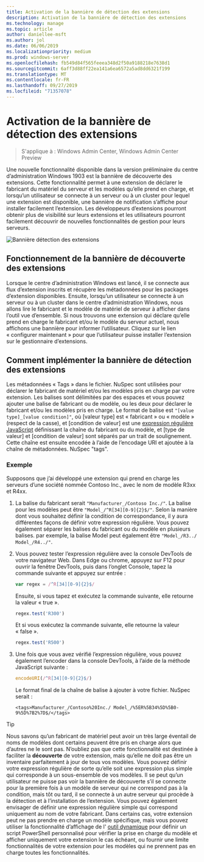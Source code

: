 ```yaml
---
title: Activation de la bannière de détection des extensions
description: Activation de la bannière de détection des extensions
ms.technology: manage
ms.topic: article
author: daniellee-msft
ms.author: jol
ms.date: 06/06/2019
ms.localizationpriority: medium
ms.prod: windows-server
ms.openlocfilehash: fb549d84f565feeea348d2f50a9188218e7638d1
ms.sourcegitcommit: 6aff3d88ff22ea141a6ea6572a5ad8dd6321f199
ms.translationtype: MT
ms.contentlocale: fr-FR
ms.lasthandoff: 09/27/2019
ms.locfileid: "71357078"
---
```

# <a name="enabling-the-extension-discovery-banner"></a>Activation de la bannière de détection des extensions

>S'applique à : Windows Admin Center, Windows Admin Center Preview

Une nouvelle fonctionnalité disponible dans la version préliminaire du centre d’administration Windows 1903 est la bannière de découverte des extensions. Cette fonctionnalité permet à une extension de déclarer le fabricant du matériel du serveur et les modèles qu’elle prend en charge, et lorsqu’un utilisateur se connecte à un serveur ou à un cluster pour lequel une extension est disponible, une bannière de notification s’affiche pour installer facilement l’extension. Les développeurs d’extensions pourront obtenir plus de visibilité sur leurs extensions et les utilisateurs pourront facilement découvrir de nouvelles fonctionnalités de gestion pour leurs serveurs.

![Bannière détection des extensions](../../media/extend-guides-extension-discovery-banner/extension-discovery-banner.png)

## <a name="how-the-extension-discovery-banner-works"></a>Fonctionnement de la bannière de découverte des extensions

Lorsque le centre d’administration Windows est lancé, il se connecte aux flux d’extension inscrits et récupère les métadonnées pour les packages d’extension disponibles. Ensuite, lorsqu’un utilisateur se connecte à un serveur ou à un cluster dans le centre d’administration Windows, nous allons lire le fabricant et le modèle de matériel de serveur à afficher dans l’outil vue d’ensemble. Si nous trouvons une extension qui déclare qu’elle prend en charge le fabricant et/ou le modèle du serveur actuel, nous affichons une bannière pour informer l’utilisateur. Cliquez sur le lien « configurer maintenant » pour que l’utilisateur puisse installer l’extension sur le gestionnaire d’extensions.

## <a name="how-to-implement-the-extension-discovery-banner"></a>Comment implémenter la bannière de détection des extensions

Les métadonnées « Tags » dans le fichier. NuSpec sont utilisées pour déclarer le fabricant de matériel et/ou les modèles pris en charge par votre extension. Les balises sont délimitées par des espaces et vous pouvez ajouter une balise de fabricant ou de modèle, ou les deux pour déclarer le fabricant et/ou les modèles pris en charge. Le format de balise est ``"[value type]_[value condition]"``, où [valeur type] est « fabricant » ou « modèle » (respect de la casse), et [condition de valeur] est une [expression régulière JavaScript](https://developer.mozilla.org/en-US/docs/Web/JavaScript/Guide/Regular_Expressions) définissant la chaîne du fabricant ou du modèle, et [type de valeur] et [condition de valeur] sont séparés par un trait de soulignement. Cette chaîne est ensuite encodée à l’aide de l’encodage URI et ajoutée à la chaîne de métadonnées. NuSpec "tags".

### <a name="example"></a>Exemple

Supposons que j’ai développé une extension qui prend en charge les serveurs d’une société nommée Contoso Inc., avec le nom de modèle R3xx et R4xx.

1. La balise du fabricant serait ``"Manufacturer_/Contoso Inc./"``. La balise pour les modèles peut être ``"Model_/^R[34][0-9]{2}$/"``. Selon la manière dont vous souhaitez définir la condition de correspondance, il y aura différentes façons de définir votre expression régulière. Vous pouvez également séparer les balises du fabricant ou du modèle en plusieurs balises. par exemple, la balise Model peut également être ``"Model_/R3../ Model_/R4../"``.
2. Vous pouvez tester l’expression régulière avec la console DevTools de votre navigateur Web. Dans Edge ou chrome, appuyez sur F12 pour ouvrir la fenêtre DevTools, puis dans l’onglet Console, tapez la commande suivante et appuyez sur entrée :

   ```javascript
   var regex = /^R[34][0-9]{2}$/
   ```

   Ensuite, si vous tapez et exécutez la commande suivante, elle retourne la valeur « true ».

   ```javascript
   regex.test('R300')
   ```

   Et si vous exécutez la commande suivante, elle retourne la valeur « false ».

   ```javascript
   regex.test('R500')
   ```

3. Une fois que vous avez vérifié l’expression régulière, vous pouvez également l’encoder dans la console DevTools, à l’aide de la méthode JavaScript suivante :

   ```javascript
   encodeURI(/^R[34][0-9]{2}$/)
   ```

   Le format final de la chaîne de balise à ajouter à votre fichier. NuSpec serait :

   ```
   <tags>Manufacturer_/Contoso%20Inc./ Model_/%5ER%5B34%5D%5B0-9%5D%7B2%7D$/</tags>
   ```

> [!Tip]
> Nous savons qu’un fabricant de matériel peut avoir un très large éventail de noms de modèles dont certains peuvent être pris en charge alors que d’autres ne le sont pas. N’oubliez pas que cette fonctionnalité est destinée à faciliter la **découverte** de votre extension, mais qu’elle ne doit pas être un inventaire parfaitement à jour de tous vos modèles. Vous pouvez définir votre expression régulière de sorte qu’elle soit une expression plus simple qui corresponde à un sous-ensemble de vos modèles. Il se peut qu’un utilisateur ne puisse pas voir la bannière de découverte s’il se connecte pour la première fois à un modèle de serveur qui ne correspond pas à la condition, mais tôt ou tard, il se connecte à un autre serveur qui procède à la détection et à l’installation de l’extension. Vous pouvez également envisager de définir une expression régulière simple qui correspond uniquement au nom de votre fabricant. Dans certains cas, votre extension peut ne pas prendre en charge un modèle spécifique, mais vous pouvez utiliser la fonctionnalité d’affichage de l' [outil dynamique](./dynamic-tool-display.md) pour définir un script PowerShell personnalisé pour vérifier la prise en charge du modèle et afficher uniquement votre extension le cas échéant, ou fournir une limite fonctionnalités de votre extension pour les modèles qui ne prennent pas en charge toutes les fonctionnalités.